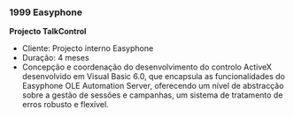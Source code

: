 ### 1999 Easyphone

**Projecto TalkControl**
-	Cliente: Projecto interno Easyphone
-	Duração: 4 meses
-	Concepção e coordenação do desenvolvimento do controlo ActiveX desenvolvido em Visual Basic 6.0, que encapsula as funcionalidades do Easyphone OLE Automation Server, oferecendo um nível de abstracção sobre a gestão de sessões e campanhas, um sistema de tratamento de erros robusto e flexível.
